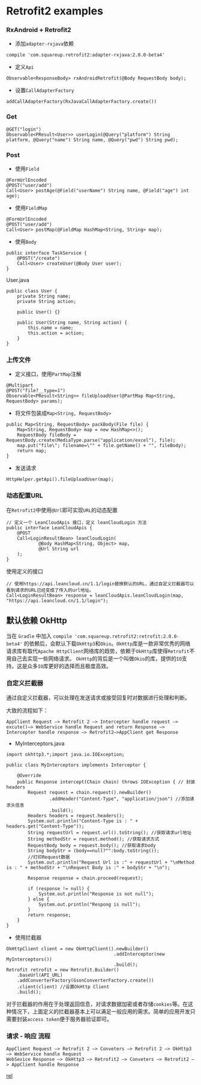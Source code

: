 # Retrofit2 examples

### RxAndroid + Retrofit2

- 添加`adapter-rxjava`依赖
```
compile 'com.squareup.retrofit2:adapter-rxjava:2.0.0-beta4'
```
- 定义`Api`

```
Observable<ResponseBody> rxAndroidRetrofit(@Body RequestBody body);
```
- 设置`CallAdapterFactory`
```
addCallAdapterFactory(RxJavaCallAdapterFactory.create())
```

### Get
```
@GET("login")
Observable<PResult<User>> userLogin(@Query("platform") String platform, @Query("name") String name, @Query("pwd") String pwd);
```

### Post
- 使用`Field`
```
@FormUrlEncoded
@POST("user/add")
Call<User> postAge(@Field("userName") String name, @Field("age") int age);
```
- 使用`FieldMap`
```
@FormUrlEncoded
@POST("user/add")
Call<User> postMap(@FieldMap HashMap<String, String> map);
```
- 使用`Body`
```
public interface TaskService {  
    @POST("/create")
    Call<User> createUser(@Body User user);
}
```
User.java
```
public class User {  
    private String name;
    private String action;
    
    public User() {}

    public User(String name, String action) {
        this.name = name;
        this.action = action;
    }
}
```

### 上传文件
- 定义接口，使用`PartMap`注解
```
@Multipart
@POST("file?__type=1")
Observable<PResult<String>> fileUploadUser(@PartMap Map<String, RequestBody> params);
```
- 将文件包装成`Map<String, RequestBody>`
```
public Map<String, RequestBody> packBody(File file) {
    Map<String, RequestBody> map = new HashMap<>();
    RequestBody fileBody = RequestBody.create(MediaType.parse("application/excel"), file);
    map.put("file\"; filename=\"" + file.getName() + "", fileBody);
    return map;
}
```
- 发送请求
```
HttpHelper.getApi().fileUploadUser(map);
```

### 动态配置URL

在`Retrofit2`中使用`@Url`即可实现`URL`的动态配置
```
// 定义一个 LeanCloudApis 接口，定义 leanCloudLogin 方法
public interface LeanCloudApis {
    @POST
    Call<LoginResultBean> leanCloudLogin(
            @Body HashMap<String, Object> map,
            @Url String url
    );
}
```
使用定义的接口
```
// 使用https://api.leancloud.cn/1.1/login替换默认的URL，通过自定义拦截器可以看到请求的URL已经变成了传入的url地址。
Call<LoginResultBean> response = leanCloudApis.leanCloudLogin(map, "https://api.leancloud.cn/1.1/login");
```

## 默认依赖 OkHttp

当在 `Gradle` 中加入 `compile 'com.squareup.retrofit2:retrofit:2.0.0-beta4'` 的依赖后，会默认下载`OkHttp3`和`Okio`。`OkHttp`库是一款非常优秀的网络请求库有取代`Apache HttpClient`网络库的趋势，依赖于`OkHttp`库使得`Retrofit`不用自己去实现一些网络请求。
`OkHttp`的背后是一个叫做`Okio`的库，提供的`IO`支持。这是众多`IO`库更好的选择而且极度高效。

### 自定义拦截器
通过自定义拦截器，可以处理在发送请求或接受回复时对数据进行处理和判断。

大致的流程如下：
```
AppClient Request –> Retrofit 2 –> Intercepter handle request –> excute()–> WebService handle Request and return Response –> Intercepter handle response –> Retrofit2–>AppClient get Response
```
- MyInterceptors.java
```
import okhttp3.*;import java.io.IOException;

public class MyInterceptors implements Interceptor {
	
	@Override
	public Response intercept(Chain chain) throws IOException { // 封装headers
        Request request = chain.request().newBuilder()
                .addHeader("Content-Type", "application/json") //添加请求头信息
                .build();
        Headers headers = request.headers();
        System.out.println("Content-Type is : " + headers.get("Content-Type"));
        String requestUrl = request.url().toString(); //获取请求url地址
        String methodStr = request.method(); //获取请求方式
        RequestBody body = request.body(); //获取请求body
        String bodyStr = (body==null?"":body.toString());
        //打印Request数据
        System.out.println("Request Url is :" + requestUrl + "\nMethod is : " + methodStr + "\nRequest Body is :" + bodyStr + "\n");

        Response response = chain.proceed(request); 

        if (response != null) {
            System.out.println("Response is not null");
        } else {
            System.out.println("Respong is null");
        }
        return response;
    }
}
```
- 使用拦截器
```
OkHttpClient client = new OkHttpClient().newBuilder()
                                        .addInterceptor(new MyInterceptors())
                                        .build();
Retrofit retrofit = new Retrofit.Builder()
    .baseUrl(API_URL)
    .addConverterFactory(GsonConverterFactory.create())
    .client(client) //设置OkHttp Client
    .build();
```
对于拦截器的作用在于处理返回信息，对请求数据加密或者存储`cookies`等。在这种情况下，上面定义的拦截器基本上可以满足一般应用的需求。简单的应用开发只需要封装`access token`便于服务器验证即可。


### 请求 - 响应 流程
```
AppClient Request —> Retrofit 2 –> Conveters –> Retrofit 2 —> OkHttp3 –> WebService handle Request 
WebSevice Response –> OkHttp3 –> Retrofit2 –> Conveters –> Retrofit2 –> AppClient handle Response
```

[rel](http://www.jcodecraeer.com/a/anzhuokaifa/androidkaifa/2015/0915/3460.html)
